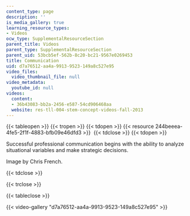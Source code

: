 ```yaml
---
content_type: page
description: ''
is_media_gallery: true
learning_resource_types:
- Videos
ocw_type: SupplementalResourceSection
parent_title: Videos
parent_type: SupplementalResourceSection
parent_uid: 53bcb5ef-562b-8c20-bc21-9567e0269453
title: Communication
uid: d7a76512-aa4a-9913-9523-149a8c527e95
video_files:
  video_thumbnail_file: null
video_metadata:
  youtube_id: null
videos:
  content:
  - 36b43083-bb2a-2456-e587-54cd906468aa
  website: res-tll-004-stem-concept-videos-fall-2013
---
```


{{< tableopen >}}
{{< tropen >}}
{{< tdopen >}}
{{< resource 244beeea-4fe5-2f1f-4883-bfb09e46dfd3 >}} 
{{< tdclose >}}
{{< tdopen >}}


Successful professional communication begins with the ability to analyze situational variables and make strategic decisions.

Image by Chris French.


{{< tdclose >}}

{{< trclose >}}

{{< tableclose >}}

{{< video-gallery "d7a76512-aa4a-9913-9523-149a8c527e95" >}}

